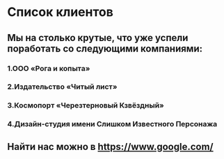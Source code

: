 # Список клиентов
## Мы на столько крутые, что уже успели поработать со следующими компаниями:
### 1.ООО «Рога и копыта»
### 2.Издательство «Читый лист»
### 3.Космопорт «Черезтерновый Кзвёздный»
### 4.Дизайн-студия имени Слишком Известного Персонажа
## Найти нас можно в https://www.google.com/
